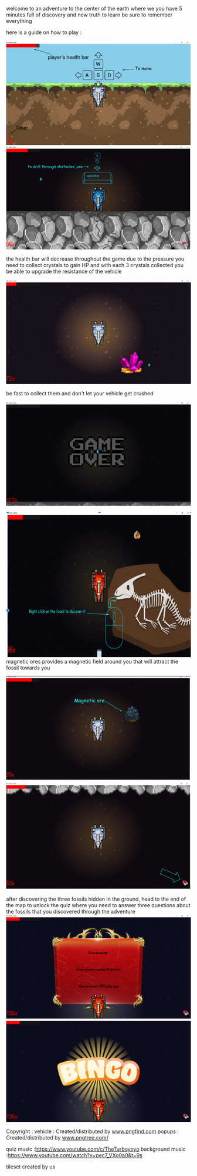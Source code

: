 welcome to an adventure to the center of the earth where we you have 5 minutes full of  discovery and new truth to learn be sure to remember everything 

here is a guide on how to play :

![](Screenshots/moveguide.jpeg)
![](Screenshots/drill.jpeg)

the health bar will decrease throughout the game due to the pressure you need to collect crystals to gain HP and with each 3 crystals collected you be able to upgrade the resistance of the vehicle 

![](Screenshots/crystal.jpeg)

be fast to collect them and don't let your vehicle get crushed 

![](Screenshots/gameover.jpeg)
 
![](Screenshots/fossil.jpeg)
magnetic ores provides a magnetic field around you that will attract the fossil towards you
 
![](Screenshots/magnet.jpeg)

after discovering the three fossils hidden in the ground, head to the end of the map to unlock the quiz where you need to answer three questions about the fossils that you discovered through the adventure
 ![](Screenshots/quiz.jpeg)
 ![](Screenshots/win.jpeg)

 

Copyright :
vehicle : Created/distributed by www.pngfind.com
popups  : Created/distributed by www.pngtree.com/

quiz music :https://www.youtube.com/c/TheTurboyoyo
background music :https://www.youtube.com/watch?v=pec7_VXo0a0&t=9s

tileset created by us 